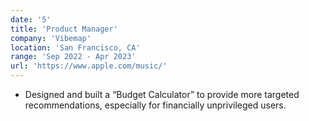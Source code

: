 ```yaml
---
date: '5'
title: 'Product Manager'
company: 'Vibemap'
location: 'San Francisco, CA'
range: 'Sep 2022 - Apr 2023'
url: 'https://www.apple.com/music/'
---
```


- Designed and built a “Budget Calculator” to provide more targeted recommendations, especially for financially unprivileged users.
